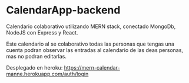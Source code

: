 # CalendarApp-backend

Calendario  colaborativo utilizando MERN stack, conectado MongoDb, NodeJS con Express y React.

Este calendario al se colaborativo todas las  personas que tengas una cuenta podran observar las entradas al calendario de  las deas personas, mas no podran  editarlas.

Desplegado en heroku:
https://mern-calendar-manne.herokuapp.com/auth/login
